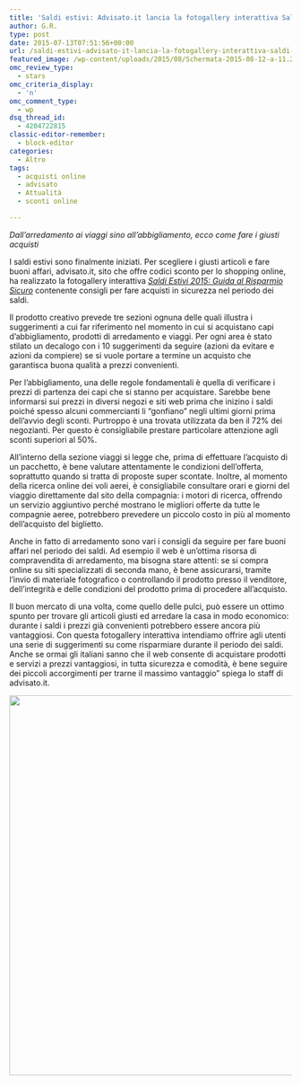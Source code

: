 ```yaml
---
title: 'Saldi estivi: Advisato.it lancia la fotogallery interattiva Saldi Estivi 2015: Guida al Risparmio Sicuro'
author: G.R.
type: post
date: 2015-07-13T07:51:56+00:00
url: /saldi-estivi-advisato-it-lancia-la-fotogallery-interattiva-saldi-estivi-2015-guida-al-risparmio-sicuro/
featured_image: /wp-content/uploads/2015/08/Schermata-2015-08-12-a-11.26.48.png
omc_review_type:
  - stars
omc_criteria_display:
  - 'n'
omc_comment_type:
  - wp
dsq_thread_id:
  - 4204722815
classic-editor-remember:
  - block-editor
categories:
  - Altro
tags:
  - acquisti online
  - advisato
  - Attualità
  - sconti online

---
```

<!--CusAdsVi1-->

_Dall’arredamento ai viaggi sino all’abbigliamento, ecco come fare i giusti acquisti_

I saldi estivi sono finalmente iniziati. Per scegliere i giusti articoli e fare buoni affari, advisato.it, sito che offre codici sconto per lo shopping online, ha realizzato la fotogallery interattiva [_Saldi Estivi 2015: Guida al Risparmio Sicuro_][1] contenente consigli per fare acquisti in sicurezza nel periodo dei saldi.

Il prodotto creativo prevede tre sezioni ognuna delle quali illustra i suggerimenti a cui far riferimento nel momento in cui si acquistano capi d’abbigliamento, prodotti di arredamento e viaggi. Per ogni area è stato stilato un decalogo con i 10 suggerimenti da seguire (azioni da evitare e azioni da compiere) se si vuole portare a termine un acquisto che garantisca buona qualità a prezzi convenienti.

Per l’abbigliamento, una delle regole fondamentali è quella di verificare i prezzi di partenza dei capi che si stanno per acquistare. Sarebbe bene informarsi sui prezzi in diversi negozi e siti web prima che inizino i saldi poiché spesso alcuni commercianti li “gonfiano” negli ultimi giorni prima dell’avvio degli sconti. Purtroppo è una trovata utilizzata da ben il 72% dei negozianti. Per questo è consigliabile prestare particolare attenzione agli sconti superiori al 50%.

All’interno della sezione viaggi si legge che, prima di effettuare l’acquisto di un pacchetto, è bene valutare attentamente le condizioni dell’offerta, soprattutto quando si tratta di proposte super scontate. Inoltre, al momento della ricerca online dei voli aerei, è consigliabile consultare orari e giorni del viaggio direttamente dal sito della compagnia: i motori di ricerca, offrendo un servizio aggiuntivo perché mostrano le migliori offerte da tutte le compagnie aeree, potrebbero prevedere un piccolo costo in più al momento dell’acquisto del biglietto.

Anche in fatto di arredamento sono vari i consigli da seguire per fare buoni affari nel periodo dei saldi. Ad esempio il web è un’ottima risorsa di compravendita di arredamento, ma bisogna stare attenti: se si compra online su siti specializzati di seconda mano, è bene assicurarsi, tramite l&#8217;invio di materiale fotografico o controllando il prodotto presso il venditore, dell&#8217;integrità e delle condizioni del prodotto prima di procedere all&#8217;acquisto.

Il buon mercato di una volta, come quello delle pulci, può essere un ottimo spunto per trovare gli articoli giusti ed arredare la casa in modo economico: durante i saldi i prezzi già convenienti potrebbero essere ancora più vantaggiosi. Con questa fotogallery interattiva intendiamo offrire agli utenti una serie di suggerimenti su come risparmiare durante il periodo dei saldi. Anche se ormai gli italiani sanno che il web consente di acquistare prodotti e servizi a prezzi vantaggiosi, in tutta sicurezza e comodità, è bene seguire dei piccoli accorgimenti per trarne il massimo vantaggio” spiega lo staff di advisato.it.

[<img loading="lazy" class="alignnone" src="https://i1.wp.com/www.advisato.it/iframe-guida-saldi-estivi-2015/slides/Cover-Advisato.jpg?resize=1280%2C677" alt="" width="1280" height="677" data-recalc-dims="1" />][1]

<div style="font-size: 0px; height: 0px; line-height: 0px; margin: 0; padding: 0; clear: both;">
</div>

 [1]: http://www.advisato.it/guida-saldi-estivi-2015